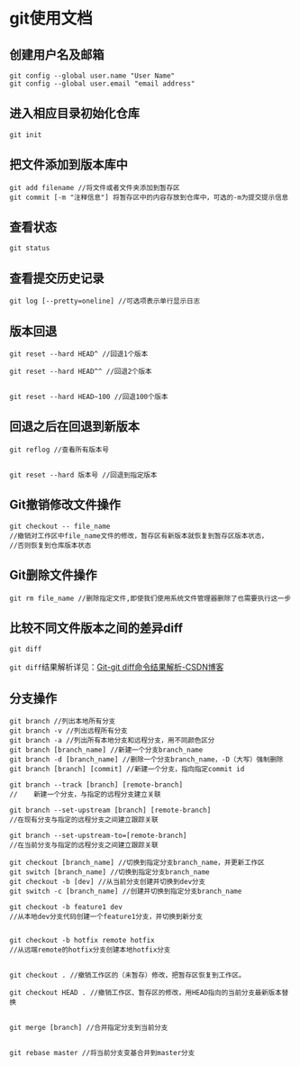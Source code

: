 # git使用文档

## 创建用户名及邮箱

```git
git config --global user.name "User Name"
git config --global user.email "email address"
```

## 进入相应目录初始化仓库

```git
git init
```

## 把文件添加到版本库中

```git
git add filename //将文件或者文件夹添加到暂存区
git commit [-m "注释信息"] 将暂存区中的内容存放到仓库中，可选的-m为提交提示信息
```

## 查看状态

```git
git status
```

## 查看提交历史记录

```git
git log [--pretty=oneline] //可选项表示单行显示日志
```

## 版本回退

```git
git reset --hard HEAD^ //回退1个版本

git reset --hard HEAD^^ //回退2个版本


git reset --hard HEAD~100 //回退100个版本
```

## 回退之后在回退到新版本

```git
git reflog //查看所有版本号


git reset --hard 版本号 //回退到指定版本
```

## Git撤销修改文件操作

```git
git checkout -- file_name 
//撤销对工作区中file_name文件的修改，暂存区有新版本就恢复到暂存区版本状态，
//否则恢复到仓库版本状态
```

## Git删除文件操作

```git
git rm file_name //删除指定文件,即使我们使用系统文件管理器删除了也需要执行这一步
```

## 比较不同文件版本之间的差异diff

```git
git diff
```

`git diff`结果解析详见：[Git-git diff命令结果解析-CSDN博客](https://blog.csdn.net/CSDN___LYY/article/details/102555882 "Git-git diff命令结果解析-CSDN博客")

## 分支操作

```git
git branch //列出本地所有分支
git branch -v //列出远程所有分支
git branch -a //列出所有本地分支和远程分支，用不同颜色区分
git branch [branch_name] //新建一个分支branch_name
git branch -d [branch_name] //删除一个分支branch_name，-D（大写）强制删除
git branch [branch] [commit] //新建一个分支，指向指定commit id

git branch --track [branch] [remote-branch]
//    新建一个分支，与指定的远程分支建立关联

git branch --set-upstream [branch] [remote-branch]
//在现有分支与指定的远程分支之间建立跟踪关联

git branch --set-upstream-to=[remote-branch]
//在当前分支与指定的远程分支之间建立跟踪关联

git checkout [branch_name] //切换到指定分支branch_name，并更新工作区
git switch [branch_name] //切换到指定分支branch_name
git checkout -b [dev] //从当前分支创建并切换到dev分支
git switch -c [branch_name] //创建并切换到指定分支branch_name

git checkout -b feature1 dev 
//从本地dev分支代码创建一个feature1分支，并切换到新分支


git checkout -b hotfix remote hotfix
//从远端remote的hotfix分支创建本地hotfix分支


git checkout . //撤销工作区的（未暂存）修改，把暂存区恢复到工作区。

git checkout HEAD . //撤销工作区、暂存区的修改，用HEAD指向的当前分支最新版本替换


git merge [branch] //合并指定分支到当前分支


git rebase master //将当前分支变基合并到master分支
```
